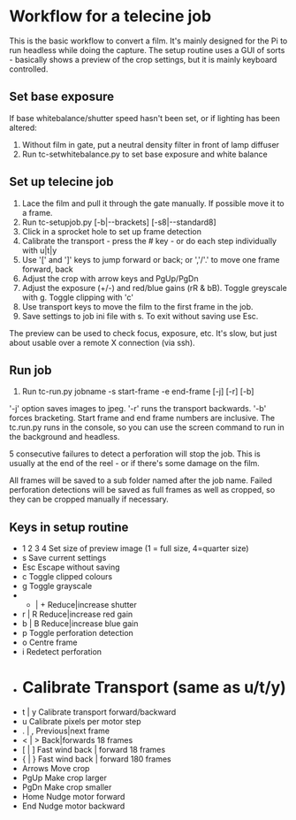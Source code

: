 Workflow for a telecine job
===========================

This is the basic workflow to convert a film. It's mainly designed for the Pi
to run headless while doing the capture. The setup routine uses a GUI of sorts - 
basically shows a preview of the crop settings, but it is mainly keyboard
controlled.

Set base exposure
-----------------

If base whitebalance/shutter speed hasn't been set, or if lighting
has been altered:

1. Without film in gate, put a neutral density filter in front of lamp diffuser
2. Run tc-setwhitebalance.py to set base exposure and white balance

Set up telecine job
-------------------

1. Lace the film and pull it through the gate manually. If possible move it to a frame.
2. Run tc-setupjob.py [-b|--brackets] [-s8|--standard8] <jobname>
3. Click in a sprocket hole to set up frame detection
4. Calibrate the transport - press the # key - or do each step individually with u|t|y
5. Use '[' and ']' keys to jump forward or back; or ','/'.' to move one frame forward, back
6. Adjust the crop with arrow keys and PgUp/PgDn
7. Adjust the exposure (+/-) and red/blue gains (rR & bB). Toggle greyscale with g. Toggle clipping with 'c'
8. Use transport keys to move the film to the first frame in the job.
9. Save settings to job ini file with s. To exit without saving use Esc.

The preview can be used to check focus, exposure, etc. It's slow, but just about 
usable over a remote X connection (via ssh).

Run job
-------

1. Run tc-run.py jobname -s start-frame -e end-frame [-j] [-r] [-b]

'-j' option saves images to jpeg. '-r' runs the transport backwards. '-b' forces bracketing.
Start frame and end frame numbers are inclusive. The tc.run.py runs in the console,
so you can use the screen command to run in the background and headless. 

5 consecutive failures to detect a perforation will stop the job. This is usually at
the end of the reel - or if there's some damage on the film.

All frames will be saved to a sub folder named after the job name. Failed 
perforation detections will be saved as full frames as well as cropped, so they
can be cropped manually if necessary.

Keys in setup routine
---------------------

* 1 2 3 4	Set size of preview image (1 = full size, 4=quarter size)
* s	Save current settings
* Esc	Escape without saving
* c	Toggle clipped colours
* g	Toggle grayscale
* - | +	Reduce|increase shutter
* r | R	Reduce|increase red gain
* b | B	Reduce|increase blue gain
* p	Toggle perforation detection
* o	Centre frame
* i	Redetect perforation
* #	Calibrate Transport (same as u/t/y)
* t | y	Calibrate transport forward/backward
* u	Calibrate pixels per motor step
* . | ,	Previous|next frame
* < | >	Back|forwards 18 frames
* [ | ]	Fast wind back | forward 18 frames
* { | }	Fast wind back | forward 180 frames
* Arrows	Move crop
* PgUp	Make crop larger
* PgDn	Make crop smaller
* Home	Nudge motor forward
* End	Nudge motor backward